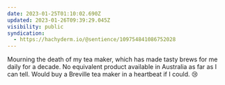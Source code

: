 ```yaml
---
date: 2023-01-25T01:10:02.690Z
updated: 2023-01-26T09:39:29.045Z
visibility: public
syndication:
  - https://hachyderm.io/@sentience/109754841086752028
---
```

Mourning the death of my tea maker, which has made tasty brews for me daily for a decade. No equivalent product available in Australia as far as I can tell. Would buy a Breville tea maker in a heartbeat if I could. 😢
